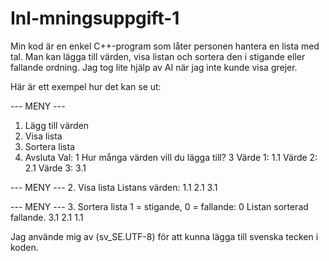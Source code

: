 # Inl-mningsuppgift-1
Min kod är en enkel C++-program som låter personen hantera en lista med tal.
Man kan lägga till värden, visa listan och sortera den i stigande eller fallande ordning.
Jag tog lite hjälp av AI när jag inte kunde visa grejer.




Här är ett exempel hur det kan se ut:

--- MENY ---
1. Lägg till värden
2. Visa lista
3. Sortera lista
4. Avsluta
Val: 1
Hur många värden vill du lägga till? 3
Värde 1: 1.1
Värde 2: 2.1
Värde 3: 3.1

--- MENY ---
2. Visa lista
Listans värden:
1.1 2.1 3.1

--- MENY ---
3. Sortera lista
1 = stigande, 0 = fallande: 0
Listan sorterad fallande.
3.1 2.1 1.1

Jag använde mig av (sv_SE.UTF-8) för att kunna lägga till svenska tecken i koden.

